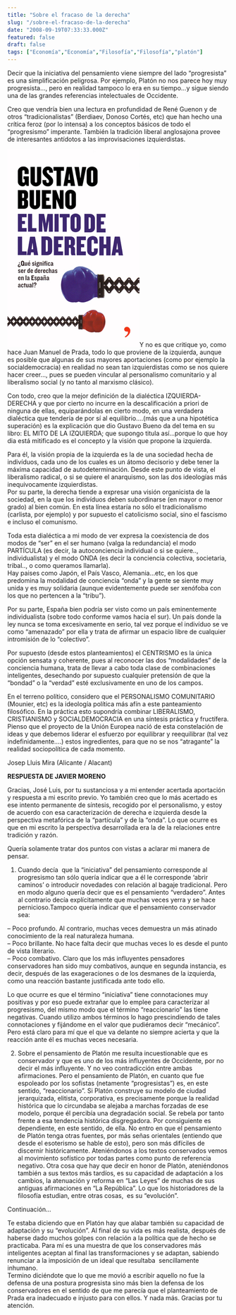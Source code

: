 ```yaml
---
title: "Sobre el fracaso de la derecha"
slug: "/sobre-el-fracaso-de-la-derecha"
date: "2008-09-19T07:33:33.000Z"
featured: false
draft: false
tags: ["Economía","Economía","Filosofía","Filosofía","platón"]
---
```


Decir que la iniciativa del pensamiento viene siempre del lado “progresista” es una simplificación peligrosa. Por ejemplo, Platón no nos parece hoy muy progresista…, pero en realidad tampoco lo era en su tiempo…y sigue siendo una de las grandes referencias intelectuales de Occidente.

Creo que vendría bien una lectura en profundidad de René Guenon y de otros “tradicionalistas” (Berdiaev, Donoso Cortés, etc) que han hecho una crítica feroz (por lo intensa) a los conceptos básicos de todo el “progresismo” imperante. También la tradición liberal anglosajona provee de interesantes antídotos a las improvisaciones izquierdistas.

![gustavo_bueno_el_mito_de_la_derecha](./images/gustavo_bueno_el_mito_de_la_derecha_jwlzo0.jpg "gustavo_bueno_el_mito_de_la_derecha")Y no es que critique yo, como hace Juan Manuel de Prada, todo lo que proviene de la izquierda, aunque es posible que algunas de sus mayores aportaciones (como por ejemplo la socialdemocracia) en realidad no sean tan izquierdistas como se nos quiere hacer creer…, pues se pueden vincular al personalismo comunitario y al liberalismo social (y no tanto al marxismo clásico).

Con todo, creo que la mejor definición de la dialéctica IZQUIERDA-DERECHA y que por cierto no incurre en la descalificación a priori de ninguna de ellas, equiparándolas en cierto modo, en una verdadera dialéctica que tendería de por sí al equilibrio….(más que a una hipotética superación) es la explicación que dio Gustavo Bueno da del tema en su libro: EL MITO DE LA IZQUIERDA; que supongo titula así…porque lo que hoy dia está mitificado es el concepto y la visión que propone la izquierda.

Para él, la visión propia de la izquierda es la de una sociedad hecha de indivíduos, cada uno de los cuales es un átomo decisorio y debe tener la máxima capacidad de autodeterminación. Desde este punto de vista, el liberalismo radical, o si se quiere el anarquismo, son las dos ideologías más inequivocamente izquierdistas.  
 Por su parte, la derecha tiende a expresar una visión organicista de la sociedad, en la que los indivíduos deben subordinarse (en mayor o menor grado) al bien común. En esta línea estaría no sólo el tradicionalismo (carlista, por ejemplo) y por supuesto el catolicismo social, sino el fascismo e incluso el comunismo.

Toda esta dialéctica a mi modo de ver expresa la coexistencia de dos modos de “ser” en el ser humano (valga la redundancia) el modo PARTÍCULA (es decir, la autoconciencia individual o si se quiere.., individualista) y el modo ONDA (es decir la conciencia colectiva, societaria, tribal.., o como queramos llamarla).  
 Hay paises como Japón, el País Vasco, Alemania…etc, en los que predomina la modalidad de conciencia “onda” y la gente se siente muy unida y es muy solidaria (aunque evidentemente puede ser xenófoba con los que no pertencen a la “tribu”).

Por su parte, España bien podría ser visto como un país eminentemente individualista (sobre todo conforme vamos hacia el sur). Un país donde la ley nunca se toma excesivamente en serio, tal vez porque el indivíduo se ve como “amenazado” por ella y trata de afirmar un espacio libre de cualquier intromisión de lo “colectivo”.

Por supuesto (desde estos planteamientos) el CENTRISMO es la única opción sensata y coherente, pues al reconocer las dos “modalidades” de la conciencia humana, trata de llevar a cabo toda clase de combinaciones inteligentes, desechando por supuesto cualquier pretensión de que la “bondad” o la “verdad” esté exclusivamente en uno de los campos.

En el terreno político, considero que el PERSONALISMO COMUNITARIO (Mounier, etc) es la ideología política más afín a este panteamiento filosófico. En la práctica esto supondría combinar LIBERALISMO, CRISTIANISMO y SOCIALDEMOCRACIA en una síntesis práctica y fructífera. Pienso que el proyecto de la Unión Europea nació de esta constelación de ideas y que debemos liderar el esfuerzo por equilibrar y reequilibrar (tal vez indefinidamente….) estos ingredientes, para que no se nos “atragante” la realidad sociopolítica de cada momento.

Josep Lluis Mira (Alicante / Alacant)

**RESPUESTA DE JAVIER MORENO**

Gracias, José Luis, por tu sustanciosa y a mi entender acertada aportación y respuesta a mi escrito previo. Yo también creo que lo más acertado es ese intento permanente de síntesis, recogido por el personalismo, y estoy de acuerdo con esa caracterización de derecha e izquierda desde la perspectiva metafórica de la “partícula” y de la “onda”. Lo que ocurre es que en mi escrito la perspectiva desarrollada era la de la relaciones entre tradición y razón.

Quería solamente tratar dos puntos con vistas a aclarar mi manera de pensar.

1. Cuando decía  que la “iniciativa” del pensamiento corresponde al progresismo tan sólo quería indicar que a él le corresponde ‘abrir caminos’ o introducir novedades con relación al bagaje tradicional. Pero en modo alguno quería decir que es el pensamiento “verdadero”. Antes al contrario decía explícitamente que muchas veces yerra y se hace pernicioso.Tampoco quería indicar que el pensamiento conservador sea:

– Poco profundo. Al contrario, muchas veces demuestra un más atinado conocimiento de la real naturaleza humana.  
 – Poco brillante. No hace falta decir que muchas veces lo es desde el punto de vista literario.  
 – Poco combativo. Claro que los más influyentes pensadores conservadores han sido muy combativos, aunque en segunda instancia, es decir, después de las exageraciones o de los desmanes de la izquierda, como una reacción bastante justificada ante todo ello.

Lo que ocurre es que el término “iniciativa” tiene connotaciones muy positivas y por eso puede extrañar que lo emplee para caracterizar al progresismo, del mismo modo que el término “reaccionario” las tiene negativas. Cuando utilizo ambos términos lo hago prescindiendo de tales connotaciones y fijándome en el valor que pudiéramos decir “mecánico”. Pero está claro para mí que el que va delante no siempre acierta y que la reacción ante él es muchas veces necesaria.

2. Sobre el pensamiento de Platón me resulta incuestionable que es conservador y que es uno de los más influyentes de Occidente, por no decir el más influyente. Y no veo contradicción entre ambas afirmaciones. Pero el pensamiento de Platón, en cuanto que fue espoleado por los sofistas (netamente “progresistas”) es, en este sentido, “reaccionario”. Si Platón construye su modelo de ciudad jerarquizada, elitista, corporativa, es precisamente porque la realidad histórica que lo circundaba se alejaba a marchas forzadas de ese modelo, porque él percibía una degradación social. Se rebela por tanto frente a esa tendencia histórica disgregadora. Por consiguiente es dependiente, en este sentido, de ella. No entro en que el pensamiento de Platón tenga otras fuentes, por más señas orientales (entiendo que desde el esoterismo se hable de esto), pero son más difíciles de discernir históricamente. Ateniéndonos a los textos conservados vemos al movimiento sofístico por todas partes como punto de referencia negativo. Otra cosa que hay que decir en honor de Platón, ateniéndonos también a sus textos más tardíos, es su capacidad de adaptación a los cambios, la atenuación y reforma en “Las Leyes” de muchas de sus antiguas afirmaciones en “La República”. Lo que los historiadores de la filosofía estudian, entre otras cosas,  es su “evolución”.

Continuación…

<div>Te estaba diciendo que en Platón hay que alabar también su capacidad de adaptación y su “evolución”. Al final de su vida es más realista, después de haberse dado muchos golpes con relación a la política que de hecho se practicaba. Para mí es una muestra de que los conservadores más inteligentes aceptan al final las transformaciones y se adaptan, sabiendo renunciar a la imposición de un ideal que resultaba  sencillamente inhumano.</div><div>Termino diciéndote que lo que me movió a escribir aquello no fue la defensa de una postura progresista sino más bien la defensa de los conservadores en el sentido de que me parecía que el planteamiento de Prada era inadecuado e injusto para con ellos. Y nada más. Gracias por tu atención.</div>

